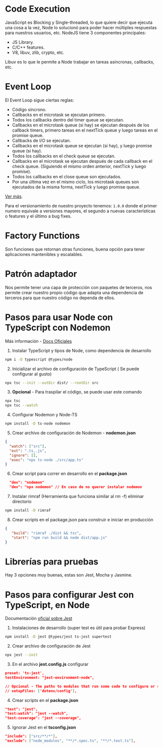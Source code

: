 # Code Execution

JavaScript es Blocking y Single-threaded, lo que quiere decir que ejecuta una cosa a la vez, Node lo solucionó para poder hacer múltiples respuestas para nuestros usuarios, etc. NodeJS tiene 3 componentes principales:

- JS Library.
- C/C++ features.
- V8, libuv, zlib, crypto, etc.

Libuv es lo que le permite a Node trabajar en tareas asíncronas, callbacks, etc.


# Event Loop

El Event Loop sigue ciertas reglas:

- Código síncrono.
- Callbacks en el microtask se ejecutan primero.
- Todos los callbacks dentro del timer queue se ejecutan.
- Callbacks en el microtask queue (si hay) se ejecutan después de los callback timers, primero tareas en el nextTick queue y luego tareas en el promise queue.
- Callbacks de I/O se ejecutan.
- Callbacks en el microtask queue se ejecutan (si hay), y luego promise queue (si hay).
- Todos los callbacks en el check queue se ejecutan.
- Callbacks en el microtask se ejecutan después de cada callback en el check queue. (Siguiendo el mismo orden anterior, nextTick y luego promise).
- Todos los callbacks en el close queue son ejecutados.
- Por una última vez en el mismo ciclo, los microtask queues son ejecutados de la misma forma, nextTick y luego promise queue.

[Ver más](https://builder.io/blog/visual-guide-to-nodejs-event-loop).

Para el versionamiento de nuestro proyecto tenemos: `1.0.0` donde el primer numero equivale a versiones mayores, el segundo a nuevas características o features y el último a bug fixes.


# Factory Functions

Son funciones que retornan otras funciones, buena opción para tener aplicaciones mantenibles y escalables.


# Patrón adaptador

Nos permite tener una capa de protección con paquetes de terceros, nos permite crear nuestro propio código que adapta una dependencia de terceros para que nuestro código no dependa de ellos.


# Pasos para usar Node con TypeScript con Nodemon

Más información - [Docs Oficiales](https://nodejs.dev/en/learn/nodejs-with-typescript/)

1. Instalar TypeScript y tipos de Node, como dependencia de desarrollo

```bash
npm i -D typescript @types/node
```
2. Inicializar el archivo de configuración de TypeScript ( Se puede configurar al gusto)

```bash
npx tsc --init --outDir dist/ --rootDir src
```

3. **Opcional** - Para traspilar el código, se puede usar este comando

```bash
npx tsc
npx tsc --watch
```

4. Configurar Nodemon y Node-TS

```bash
npm install -D ts-node nodemon
```
5. Crear archivo de configuración de Nodemon - **nodemon.json**

```json
{
  "watch": ["src"],
  "ext": ".ts,.js",
  "ignore": [],
  "exec": "npx ts-node ./src/app.ts"
}
```
6. Crear script para correr en desarrollo en el **package.json**

```json
  "dev": "nodemon"
  "dev": "npx nodemon" // En caso de no querer instalar nodemon
```

7. Instalar rimraf (Herramienta que funciona similar al rm -f) eliminar directorio

```bash
npm install -D rimraf
```

8. Crear scripts en el package.json para construir e iniciar en producción
```json
{
   "build": "rimraf ./dist && tsc",
   "start": "npm run build && node dist/app.js"
}
```


# Librerías para pruebas

Hay 3 opciones muy buenas, estas son Jest, Mocha y Jasmine.


# Pasos para configurar Jest con TypeScript, en Node 

Documentación [oficial sobre Jest](https://jestjs.io/docs/getting-started)


1. Instalaciones de desarrollo (super test es útil para probar Express)

```bash
npm install -D jest @types/jest ts-jest supertest
```

2. Crear archivo de configuración de Jest

```bash
npx jest --init
```

3. En el archivo **jest.config.js** configurar

```json
preset: 'ts-jest',
testEnvironment: "jest-environment-node",

// Opcional - The paths to modules that run some code to configure or set up the testing environment before each test
// setupFiles: ['dotenv/config'],
```

4. Crear scripts en el **package.json**

```json
"test": "jest",
"test:watch": "jest --watch",
"test:coverage": "jest --coverage",
```

5. Ignorar Jest en el **tsconfig.json**

```json
"include": ["src/**/*"],
"exclude": ["node_modules", "**/*.spec.ts", "**/*.test.ts"],
```